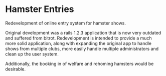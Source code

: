 Hamster Entries
===============

Redevelopment of online entry system for hamster shows.

Original development was a rails 1.2.3 application that is now very
outdated and suffered from bitrot. Redevelopment is intended to
provide a much more solid application, along with expanding the
original app to handle shows from multiple clubs, more easily handle
multiple administrators and clean up the user system.

Additionally, the booking in of welfare and rehoming hamsters would
be desirable.